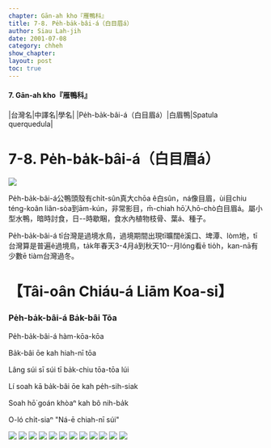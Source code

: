 ```yaml
---
chapter: Gān-ah kho『雁鴨科』
title: 7-8. Pe̍h-ba̍k-bâi-á（白目眉á）
author: Siau Lah-jih
date: 2001-07-08
category: chheh
show_chapter: 
layout: post
toc: true
---
```


#### 7. Gān-ah kho『雁鴨科』

|台灣名|中譯名|學名|
|Pe̍h-ba̍k-bâi-á（白目眉á）|白眉鴨|Spatula querquedula|


# 7-8. Pe̍h-ba̍k-bâi-á（白目眉á）

![](../too5/07/07-8-1.Pe̍h-ba̍k-bâi-á.jpg)


Pe̍h-ba̍k-bâi-á公鴨頭殼有chi̍t-sûn真大chōa ê白sûn，ná像目眉，ùi目chiu téng-koân liân-sòa到ām-kún，非常影目，m̄-chiah hō͘人hō-chò白目眉á。屬小型水鴨，暗時討食，日--時歇睏，食水內植物枝骨、葉á、種子。

Pe̍h-ba̍k-bâi-á tī台灣是過境水鳥，過境期間出現tī曠闊ê溪口、埤潭、lòm地，tī台灣算是普遍ê過境鳥，ta̍k年春天3-4月á到秋天10--月lóng看ē tio̍h，kan-nā有少數ē tiàm台灣過冬。



# 【Tâi-oân Chiáu-á Liām Koa-si】

### **Pe̍h-ba̍k-bâi-á Ba̍k-bâi Tōa**

Pe̍h-ba̍k-bâi-á hàm-kōa-kōa

Ba̍k-bâi ōe kah hiah-nī tōa

Lâng súi sī súi tī ba̍k-chiu tōa-tōa lúi

Lí soah kā ba̍k-bâi ōe kah pe̍h-sih-siak

Soah hō͘ goán khòaⁿ kah bô nih-ba̍k

O-ló chi̍t-siaⁿ "Ná-ē chiah-nī súi"

![](../too5/07/07-8-2.Pe̍h-ba̍k-bâi-á.jpg)
![](../too5/07/07-8-3.Pe̍h-ba̍k-bâi-á.jpg)
![](../too5/07/07-8-4.Pe̍h-ba̍k-bâi-á.jpg)
![](../too5/07/07-8-5.Pe̍h-ba̍k-bâi-á.jpg)
![](../too5/07/07-8-6.Pe̍h-ba̍k-bâi-á.jpg)
![](../too5/07/07-8-7.Pe̍h-ba̍k-bâi-á.jpg)
![](../too5/07/07-8-8.Pe̍h-ba̍k-bâi-á.jpg)
![](../too5/07/07-8-9.Pe̍h-ba̍k-bâi-á.jpg)
![](../too5/07/07-8-10.Pe̍h-ba̍k-bâi-á.jpg)
![](../too5/07/07-8-11.Pe̍h-ba̍k-bâi-á.jpg)
![](../too5/07/07-8-12.Pe̍h-ba̍k-bâi-á.jpg)
![](../too5/07/07-8-13.Pe̍h-ba̍k-bâi-á.jpg)
